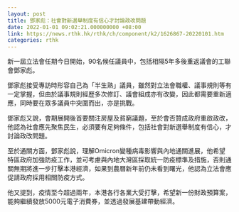 ```yaml
---
layout: post
title: 鄧家彪：社會對新選舉制度有信心才討論政改問題
date: 2022-01-01 09:02:21.000000000 +08:00
link: https://news.rthk.hk/rthk/ch/component/k2/1626867-20220101.htm
categories: rthk
---
```


新一屆立法會任期今日開始，90名候任議員中，包括相隔5年多後重返議會的工聯會鄧家彪。

鄧家彪接受專訪時形容自己為「半生熟」議員，雖然對立法會職權、議事規則等有一定掌握，但由於議事規則經歷多次修訂、議會組成亦有改變，因此都需要重新適應，同時要在眾多議員中突圍而出，亦是挑戰。

鄧家彪又說，會期展開後首要關注房屋及貧窮議題，至於會否贊成政府重啟政改，他認為社會應先聚焦民生，必須要有足夠條件，包括社會對新選舉制度有信心，才討論政改問題。

至於通關方面，鄧家彪說，理解Omicron變種病毒影響與內地通關進展，他希望特區政府加強防疫工作，並可考慮與內地大灣區採取統一防疫標準及措施，否則通關無期將進一步打擊本港經濟，如果到農曆新年前仍未看到曙光，他認為立法會應促請政府採用相關防疫方式。

他又提到，疫情至今超過兩年，本港各行各業大受打擊，希望新一份財政預算案，能夠繼續發放5000元電子消費券，並透過發展基建帶動經濟。
